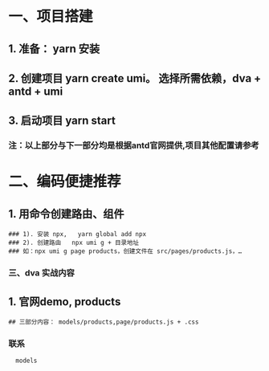 # 一、项目搭建
  ## 1. 准备： yarn 安装
  ## 2. 创建项目 yarn create umi。 选择所需依赖，dva + antd + umi
  ## 3. 启动项目 yarn start
  ### 注：以上部分与下一部分均是根据antd官网提供,项目其他配置请参考
 # 二、编码便捷推荐
  ## 1. 用命令创建路由、组件
    ### 1). 安装 npx,   yarn global add npx
    ### 2). 创建路由   npx umi g + 目录地址
	### 如：npx umi g page products，创建文件在 src/pages/products.js，…
  ### 三、dva 实战内容
   ## 1. 官网demo,  products
	## 三部分内容： models/products,page/products.js + .css
  ### 联系
      models
